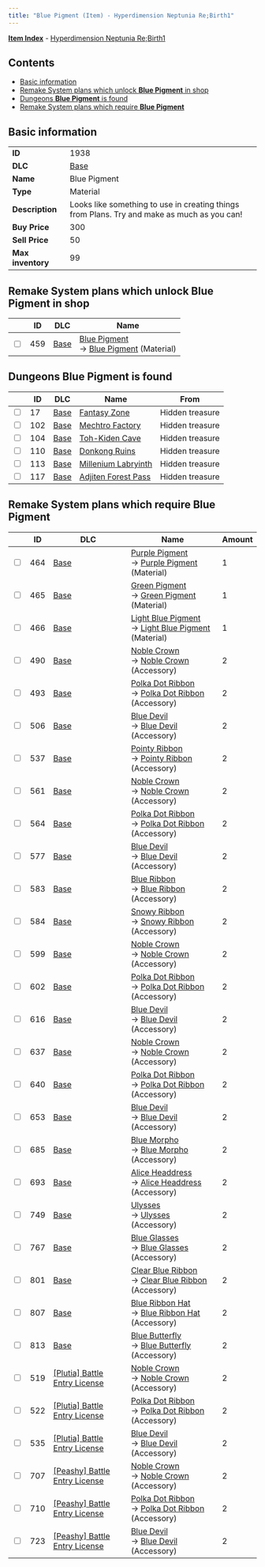 ```yaml
---
title: "Blue Pigment (Item) - Hyperdimension Neptunia Re;Birth1"
---
```


[**Item Index**](/neptunia/rb1/item/index.html) - [Hyperdimension Neptunia Re;Birth1](/neptunia/rb1)

## Contents

- [Basic information](#basic-information)
- [Remake System plans which unlock **Blue Pigment** in shop](#remake-system-plans-which-unlock-blue-pigment-in-shop)
- [Dungeons **Blue Pigment** is found](#dungeons-blue-pigment-is-found)
- [Remake System plans which require **Blue Pigment**](#remake-system-plans-which-require-blue-pigment)

## Basic information

|   |   |
| -- | -- |
| **ID** | 1938 |
| **DLC** | [Base](/neptunia/rb1/dlc/1-base.html) |
| **Name** | Blue Pigment |
| **Type** | Material |
| **Description** | Looks like something to use in creating things from Plans. Try and make as much as you can! |
| **Buy Price** | 300 |
| **Sell Price** | 50 |
| **Max inventory** | 99 |

## Remake System plans which unlock **Blue Pigment** in shop

|    | ID | DLC | Name |
| -- | -- | --- | ---- |
| <input type="checkbox" id="rb1-remake-1-459" class="trackbox" /> | 459 | [Base](/neptunia/rb1/dlc/1-base.html) | [Blue Pigment](/neptunia/rb1/remake/1-459-blue-pigment.html)<br />→ [Blue Pigment](/neptunia/rb1/item/1-1938-blue-pigment.html) (Material) |

## Dungeons **Blue Pigment** is found

|    | ID | DLC | Name | From |
| -- | -- | --- | ---- | ---- |
| <input type="checkbox" id="rb1-dungeon-1-17" class="trackbox" /> | 17 | [Base](/neptunia/rb1/dlc/1-base.html) | [Fantasy Zone](/neptunia/rb1/dungeon/1-17-fantasy-zone.html) | Hidden treasure |
| <input type="checkbox" id="rb1-dungeon-1-102" class="trackbox" /> | 102 | [Base](/neptunia/rb1/dlc/1-base.html) | [Mechtro Factory](/neptunia/rb1/dungeon/1-102-mechtro-factory.html) | Hidden treasure |
| <input type="checkbox" id="rb1-dungeon-1-104" class="trackbox" /> | 104 | [Base](/neptunia/rb1/dlc/1-base.html) | [Toh-Kiden Cave](/neptunia/rb1/dungeon/1-104-toh-kiden-cave.html) | Hidden treasure |
| <input type="checkbox" id="rb1-dungeon-1-110" class="trackbox" /> | 110 | [Base](/neptunia/rb1/dlc/1-base.html) | [Donkong Ruins](/neptunia/rb1/dungeon/1-110-donkong-ruins.html) | Hidden treasure |
| <input type="checkbox" id="rb1-dungeon-1-113" class="trackbox" /> | 113 | [Base](/neptunia/rb1/dlc/1-base.html) | [Millenium Labryinth](/neptunia/rb1/dungeon/1-113-millenium-labryinth.html) | Hidden treasure |
| <input type="checkbox" id="rb1-dungeon-1-117" class="trackbox" /> | 117 | [Base](/neptunia/rb1/dlc/1-base.html) | [Adjiten Forest Pass](/neptunia/rb1/dungeon/1-117-adjiten-forest-pass.html) | Hidden treasure |

## Remake System plans which require **Blue Pigment**

|    | ID | DLC | Name | Amount |
| -- | -- | --- | ---- | ------ |
| <input type="checkbox" id="rb1-remake-1-464" class="trackbox" /> | 464 | [Base](/neptunia/rb1/dlc/1-base.html) | [Purple Pigment](/neptunia/rb1/remake/1-464-purple-pigment.html)<br />→ [Purple Pigment](/neptunia/rb1/item/1-1943-purple-pigment.html) (Material) | 1 |
| <input type="checkbox" id="rb1-remake-1-465" class="trackbox" /> | 465 | [Base](/neptunia/rb1/dlc/1-base.html) | [Green Pigment](/neptunia/rb1/remake/1-465-green-pigment.html)<br />→ [Green Pigment](/neptunia/rb1/item/1-1944-green-pigment.html) (Material) | 1 |
| <input type="checkbox" id="rb1-remake-1-466" class="trackbox" /> | 466 | [Base](/neptunia/rb1/dlc/1-base.html) | [Light Blue Pigment](/neptunia/rb1/remake/1-466-light-blue-pigment.html)<br />→ [Light Blue Pigment](/neptunia/rb1/item/1-1945-light-blue-pigment.html) (Material) | 1 |
| <input type="checkbox" id="rb1-remake-1-490" class="trackbox" /> | 490 | [Base](/neptunia/rb1/dlc/1-base.html) | [Noble Crown](/neptunia/rb1/remake/1-490-noble-crown.html)<br />→ [Noble Crown](/neptunia/rb1/item/1-3030-noble-crown.html) (Accessory) | 2 |
| <input type="checkbox" id="rb1-remake-1-493" class="trackbox" /> | 493 | [Base](/neptunia/rb1/dlc/1-base.html) | [Polka Dot Ribbon](/neptunia/rb1/remake/1-493-polka-dot-ribbon.html)<br />→ [Polka Dot Ribbon](/neptunia/rb1/item/1-3034-polka-dot-ribbon.html) (Accessory) | 2 |
| <input type="checkbox" id="rb1-remake-1-506" class="trackbox" /> | 506 | [Base](/neptunia/rb1/dlc/1-base.html) | [Blue Devil](/neptunia/rb1/remake/1-506-blue-devil.html)<br />→ [Blue Devil](/neptunia/rb1/item/1-3051-blue-devil.html) (Accessory) | 2 |
| <input type="checkbox" id="rb1-remake-1-537" class="trackbox" /> | 537 | [Base](/neptunia/rb1/dlc/1-base.html) | [Pointy Ribbon](/neptunia/rb1/remake/1-537-pointy-ribbon.html)<br />→ [Pointy Ribbon](/neptunia/rb1/item/1-3109-pointy-ribbon.html) (Accessory) | 2 |
| <input type="checkbox" id="rb1-remake-1-561" class="trackbox" /> | 561 | [Base](/neptunia/rb1/dlc/1-base.html) | [Noble Crown](/neptunia/rb1/remake/1-561-noble-crown.html)<br />→ [Noble Crown](/neptunia/rb1/item/1-3130-noble-crown.html) (Accessory) | 2 |
| <input type="checkbox" id="rb1-remake-1-564" class="trackbox" /> | 564 | [Base](/neptunia/rb1/dlc/1-base.html) | [Polka Dot Ribbon](/neptunia/rb1/remake/1-564-polka-dot-ribbon.html)<br />→ [Polka Dot Ribbon](/neptunia/rb1/item/1-3134-polka-dot-ribbon.html) (Accessory) | 2 |
| <input type="checkbox" id="rb1-remake-1-577" class="trackbox" /> | 577 | [Base](/neptunia/rb1/dlc/1-base.html) | [Blue Devil](/neptunia/rb1/remake/1-577-blue-devil.html)<br />→ [Blue Devil](/neptunia/rb1/item/1-3151-blue-devil.html) (Accessory) | 2 |
| <input type="checkbox" id="rb1-remake-1-583" class="trackbox" /> | 583 | [Base](/neptunia/rb1/dlc/1-base.html) | [Blue Ribbon](/neptunia/rb1/remake/1-583-blue-ribbon.html)<br />→ [Blue Ribbon](/neptunia/rb1/item/1-3170-blue-ribbon.html) (Accessory) | 2 |
| <input type="checkbox" id="rb1-remake-1-584" class="trackbox" /> | 584 | [Base](/neptunia/rb1/dlc/1-base.html) | [Snowy Ribbon](/neptunia/rb1/remake/1-584-snowy-ribbon.html)<br />→ [Snowy Ribbon](/neptunia/rb1/item/1-3171-snowy-ribbon.html) (Accessory) | 2 |
| <input type="checkbox" id="rb1-remake-1-599" class="trackbox" /> | 599 | [Base](/neptunia/rb1/dlc/1-base.html) | [Noble Crown](/neptunia/rb1/remake/1-599-noble-crown.html)<br />→ [Noble Crown](/neptunia/rb1/item/1-3192-noble-crown.html) (Accessory) | 2 |
| <input type="checkbox" id="rb1-remake-1-602" class="trackbox" /> | 602 | [Base](/neptunia/rb1/dlc/1-base.html) | [Polka Dot Ribbon](/neptunia/rb1/remake/1-602-polka-dot-ribbon.html)<br />→ [Polka Dot Ribbon](/neptunia/rb1/item/1-3196-polka-dot-ribbon.html) (Accessory) | 2 |
| <input type="checkbox" id="rb1-remake-1-616" class="trackbox" /> | 616 | [Base](/neptunia/rb1/dlc/1-base.html) | [Blue Devil](/neptunia/rb1/remake/1-616-blue-devil.html)<br />→ [Blue Devil](/neptunia/rb1/item/1-3214-blue-devil.html) (Accessory) | 2 |
| <input type="checkbox" id="rb1-remake-1-637" class="trackbox" /> | 637 | [Base](/neptunia/rb1/dlc/1-base.html) | [Noble Crown](/neptunia/rb1/remake/1-637-noble-crown.html)<br />→ [Noble Crown](/neptunia/rb1/item/1-3253-noble-crown.html) (Accessory) | 2 |
| <input type="checkbox" id="rb1-remake-1-640" class="trackbox" /> | 640 | [Base](/neptunia/rb1/dlc/1-base.html) | [Polka Dot Ribbon](/neptunia/rb1/remake/1-640-polka-dot-ribbon.html)<br />→ [Polka Dot Ribbon](/neptunia/rb1/item/1-3257-polka-dot-ribbon.html) (Accessory) | 2 |
| <input type="checkbox" id="rb1-remake-1-653" class="trackbox" /> | 653 | [Base](/neptunia/rb1/dlc/1-base.html) | [Blue Devil](/neptunia/rb1/remake/1-653-blue-devil.html)<br />→ [Blue Devil](/neptunia/rb1/item/1-3274-blue-devil.html) (Accessory) | 2 |
| <input type="checkbox" id="rb1-remake-1-685" class="trackbox" /> | 685 | [Base](/neptunia/rb1/dlc/1-base.html) | [Blue Morpho](/neptunia/rb1/remake/1-685-blue-morpho.html)<br />→ [Blue Morpho](/neptunia/rb1/item/1-3320-blue-morpho.html) (Accessory) | 2 |
| <input type="checkbox" id="rb1-remake-1-693" class="trackbox" /> | 693 | [Base](/neptunia/rb1/dlc/1-base.html) | [Alice Headdress](/neptunia/rb1/remake/1-693-alice-headdress.html)<br />→ [Alice Headdress](/neptunia/rb1/item/1-3330-alice-headdress.html) (Accessory) | 2 |
| <input type="checkbox" id="rb1-remake-1-749" class="trackbox" /> | 749 | [Base](/neptunia/rb1/dlc/1-base.html) | [Ulysses](/neptunia/rb1/remake/1-749-ulysses.html)<br />→ [Ulysses](/neptunia/rb1/item/1-3415-ulysses.html) (Accessory) | 2 |
| <input type="checkbox" id="rb1-remake-1-767" class="trackbox" /> | 767 | [Base](/neptunia/rb1/dlc/1-base.html) | [Blue Glasses](/neptunia/rb1/remake/1-767-blue-glasses.html)<br />→ [Blue Glasses](/neptunia/rb1/item/1-3446-blue-glasses.html) (Accessory) | 2 |
| <input type="checkbox" id="rb1-remake-1-801" class="trackbox" /> | 801 | [Base](/neptunia/rb1/dlc/1-base.html) | [Clear Blue Ribbon](/neptunia/rb1/remake/1-801-clear-blue-ribbon.html)<br />→ [Clear Blue Ribbon](/neptunia/rb1/item/1-3499-clear-blue-ribbon.html) (Accessory) | 2 |
| <input type="checkbox" id="rb1-remake-1-807" class="trackbox" /> | 807 | [Base](/neptunia/rb1/dlc/1-base.html) | [Blue Ribbon Hat](/neptunia/rb1/remake/1-807-blue-ribbon-hat.html)<br />→ [Blue Ribbon Hat](/neptunia/rb1/item/1-3507-blue-ribbon-hat.html) (Accessory) | 2 |
| <input type="checkbox" id="rb1-remake-1-813" class="trackbox" /> | 813 | [Base](/neptunia/rb1/dlc/1-base.html) | [Blue Butterfly](/neptunia/rb1/remake/1-813-blue-butterfly.html)<br />→ [Blue Butterfly](/neptunia/rb1/item/1-3515-blue-butterfly.html) (Accessory) | 2 |
| <input type="checkbox" id="rb1-remake-7-519" class="trackbox" /> | 519 | [[Plutia] Battle Entry License](/neptunia/rb1/dlc/7-plutia.html) | [Noble Crown](/neptunia/rb1/remake/7-519-noble-crown.html)<br />→ [Noble Crown](/neptunia/rb1/item/7-3071-noble-crown.html) (Accessory) | 2 |
| <input type="checkbox" id="rb1-remake-7-522" class="trackbox" /> | 522 | [[Plutia] Battle Entry License](/neptunia/rb1/dlc/7-plutia.html) | [Polka Dot Ribbon](/neptunia/rb1/remake/7-522-polka-dot-ribbon.html)<br />→ [Polka Dot Ribbon](/neptunia/rb1/item/7-3075-polka-dot-ribbon.html) (Accessory) | 2 |
| <input type="checkbox" id="rb1-remake-7-535" class="trackbox" /> | 535 | [[Plutia] Battle Entry License](/neptunia/rb1/dlc/7-plutia.html) | [Blue Devil](/neptunia/rb1/remake/7-535-blue-devil.html)<br />→ [Blue Devil](/neptunia/rb1/item/7-3092-blue-devil.html) (Accessory) | 2 |
| <input type="checkbox" id="rb1-remake-8-707" class="trackbox" /> | 707 | [[Peashy] Battle Entry License](/neptunia/rb1/dlc/8-peashy.html) | [Noble Crown](/neptunia/rb1/remake/8-707-noble-crown.html)<br />→ [Noble Crown](/neptunia/rb1/item/8-3355-noble-crown.html) (Accessory) | 2 |
| <input type="checkbox" id="rb1-remake-8-710" class="trackbox" /> | 710 | [[Peashy] Battle Entry License](/neptunia/rb1/dlc/8-peashy.html) | [Polka Dot Ribbon](/neptunia/rb1/remake/8-710-polka-dot-ribbon.html)<br />→ [Polka Dot Ribbon](/neptunia/rb1/item/8-3359-polka-dot-ribbon.html) (Accessory) | 2 |
| <input type="checkbox" id="rb1-remake-8-723" class="trackbox" /> | 723 | [[Peashy] Battle Entry License](/neptunia/rb1/dlc/8-peashy.html) | [Blue Devil](/neptunia/rb1/remake/8-723-blue-devil.html)<br />→ [Blue Devil](/neptunia/rb1/item/8-3376-blue-devil.html) (Accessory) | 2 |